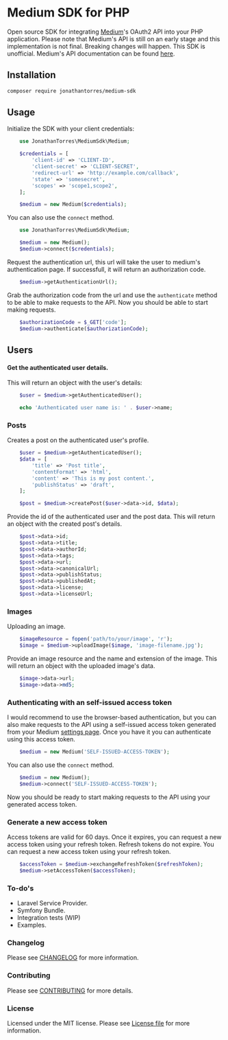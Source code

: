 Medium SDK for PHP
================
Open source SDK for integrating [Medium](https://medium.com)'s OAuth2 API into your PHP application. Please note that Medium's API is still on an early stage and this implementation is not final. Breaking changes will happen. This SDK is unofficial. Medium's API documentation can be found [here](https://github.com/Medium/medium-api-docs).

## Installation
```bash
composer require jonathantorres/medium-sdk
```

## Usage
Initialize the SDK with your client credentials:
```php
    use JonathanTorres\MediumSdk\Medium;

    $credentials = [
        'client-id' => 'CLIENT-ID',
        'client-secret' => 'CLIENT-SECRET',
        'redirect-url' => 'http://example.com/callback',
        'state' => 'somesecret',
        'scopes' => 'scope1,scope2',
    ];

    $medium = new Medium($credentials);
```

You can also use the `connect` method.
```php
    use JonathanTorres\MediumSdk\Medium;

    $medium = new Medium();
    $medium->connect($credentials);
```

Request the authentication url, this url will take the user to medium's authentication page. If successfull, it will return an authorization code.
```php
    $medium->getAuthenticationUrl();
```

Grab the authorization code from the url and use the `authenticate` method to be able to make requests to the API. Now you should be able to start making requests.
```php
    $authorizationCode = $_GET['code'];
    $medium->authenticate($authorizationCode);
```

## Users
#### Get the authenticated user details.
This will return an object with the user's details:
```php
    $user = $medium->getAuthenticatedUser();

    echo 'Authenticated user name is: ' . $user->name;
```

### Posts
Creates a post on the authenticated user's profile.
```php
    $user = $medium->getAuthenticatedUser();
    $data = [
        'title' => 'Post title',
        'contentFormat' => 'html',
        'content' => 'This is my post content.',
        'publishStatus' => 'draft',
    ];

    $post = $medium->createPost($user->data->id, $data);
```

Provide the id of the authenticated user and the post data. This will return an object with the created post's details.
```php
    $post->data->id;
    $post->data->title;
    $post->data->authorId;
    $post->data->tags;
    $post->data->url;
    $post->data->canonicalUrl;
    $post->data->publishStatus;
    $post->data->publishedAt;
    $post->data->license;
    $post->data->licenseUrl;
```

### Images
Uploading an image.
```php
    $imageResource = fopen('path/to/your/image', 'r');
    $image = $medium->uploadImage($image, 'image-filename.jpg');
```

Provide an image resource and the name and extension of the image. This will return an object with the uploaded image's data.
```php
    $image->data->url;
    $image->data->md5;
```

### Authenticating with an self-issued access token
I would recommend to use the browser-based authentication, but you can also make requests to the API using a self-issued access token generated from your Medium [settings page](https://medium.com/me/settings). Once you have it you can authenticate using this access token.
```php
    $medium = new Medium('SELF-ISSUED-ACCESS-TOKEN');
```

You can also use the `connect` method.
```php
    $medium = new Medium();
    $medium->connect('SELF-ISSUED-ACCESS-TOKEN');
```

Now you should be ready to start making requests to the API using your generated access token.

### Generate a new access token
Access tokens are valid for 60 days. Once it expires, you can request a new access token using your refresh token. Refresh tokens do not expire. You can request a new access token using your refresh token.
```php
    $accessToken = $medium->exchangeRefreshToken($refreshToken);
    $medium->setAccessToken($accessToken);
```

### To-do's
- Laravel Service Provider.
- Symfony Bundle.
- Integration tests (WIP)
- Examples.

### Changelog
Please see [CHANGELOG](CHANGELOG.md) for more information.

### Contributing
Please see [CONTRIBUTING](CONTRIBUTING.md) for more details.

### License
Licensed under the MIT license. Please see [License file](LICENSE.md) for more information.
